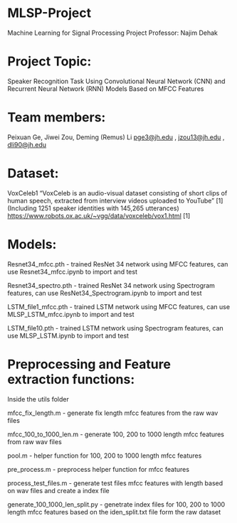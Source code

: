 # MLSP-Project
Machine Learning for Signal Processing Project
Professor: Najim Dehak


# Project Topic:
Speaker Recognition Task Using Convolutional Neural Network (CNN) and
Recurrent Neural Network (RNN) Models Based on MFCC Features

# Team members:
Peixuan Ge, Jiwei Zou, Deming (Remus) Li
pge3@jh.edu , jzou13@jh.edu , dli90@jh.edu

# Dataset:
VoxCeleb1
“VoxCeleb is an audio-visual dataset consisting of short clips of human speech,
extracted from interview videos uploaded to YouTube” [1]
(Including 1251 speaker identities with 145,265 utterances)
https://www.robots.ox.ac.uk/~vgg/data/voxceleb/vox1.html [1]

# Models:
Resnet34_mfcc.pth - trained ResNet 34 network using MFCC features, can use Resnet34_mfcc.ipynb to import and test

Resnet34_spectro.pth - trained ResNet 34 network using Spectrogram features, can use ResNet34_Spectrogram.ipynb to import and test

LSTM_file1_mfcc.pth - trained LSTM network using MFCC features, can use MLSP_LSTM_mfcc.ipynb to import and test

LSTM_file10.pth - trained LSTM network using Spectrogram features, can use MLSP_LSTM.ipynb to import and test

# Preprocessing and Feature extraction functions:
Inside the utils folder

mfcc_fix_length.m - generate fix length mfcc features from the raw wav files

mfcc_100_to_1000_len.m - generate 100, 200 to 1000 length mfcc features from raw wav files

pool.m - helper function for 100, 200 to 1000 length mfcc features

pre_process.m - preprocess helper function for mfcc features

process_test_files.m -  generate test files mfcc features with length based on wav files and create a index file

generate_100_1000_len_split.py - genetrate index files for 100, 200 to 1000 length mfcc features based on the iden_split.txt file form the raw dataset 
